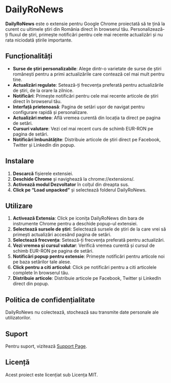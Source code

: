 # DailyRoNews

**DailyRoNews** este o extensie pentru Google Chrome proiectată să te țină la curent cu ultimele știri din România direct în browserul tău. Personalizează-ți fluxul de știri, primește notificări pentru cele mai recente actualizări și nu rata niciodată știrile importante.

## Funcționalități

- **Surse de știri personalizabile**: Alege dintr-o varietate de surse de știri românești pentru a primi actualizările care contează cel mai mult pentru tine.
- **Actualizări regulate**: Setează-ți frecvența preferată pentru actualizările de știri, de la orare la zilnice.
- **Notificări**: Primește notificări pentru cele mai recente articole de știri direct în browserul tău.
- **Interfață prietenoasă**: Pagina de setări ușor de navigat pentru configurare rapidă și personalizare.
- **Actualizări meteo**: Află vremea curentă din locația ta direct pe pagina de setări.
- **Cursuri valutare**: Vezi cel mai recent curs de schimb EUR-RON pe pagina de setări.
- **Notificări îmbunătățite**: Distribuie articole de știri direct pe Facebook, Twitter și LinkedIn din popup.

## Instalare

1. **Descarcă** fișierele extensiei.
2. **Deschide Chrome** și navighează la chrome://extensions/.
3. **Activează modul Dezvoltator** în colțul din dreapta sus.
4. **Click pe “Load unpacked”** și selectează folderul DailyRoNews.

## Utilizare

1. **Activează Extensia**: Click pe iconița DailyRoNews din bara de instrumente Chrome pentru a deschide popup-ul extensiei.
2. **Selectează sursele de știri**: Selectează sursele de știri de la care vrei să primești actualizări accesând pagina de setări.
3. **Selectează frecvența**: Setează-ți frecvența preferată pentru actualizări.
4. **Vezi vremea și cursul valutar**: Verifică vremea curentă și cursul de schimb EUR-RON pe pagina de setări.
5. **Notificări popup pentru extensie**: Primește notificări pentru articole noi pe baza setărilor tale alese.
6. **Click pentru a citi articolul**: Click pe notificări pentru a citi articolele complete în browserul tău.
7. **Distribuie articole**: Distribuie articole pe Facebook, Twitter și LinkedIn direct din popup.

## Politica de confidențialitate

DailyRoNews nu colectează, stochează sau transmite date personale ale utilizatorilor.

## Suport

Pentru suport, vizitează [Support Page](https://lucian-web.dev).

## Licență

Acest proiect este licențiat sub Licența MIT.
